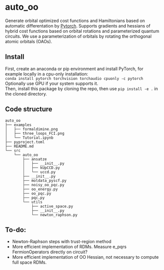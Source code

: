 # auto_oo
Generate orbital optimized cost functions and Hamiltonians based on automatic differentation by [Pytorch](https://pytorch.org/).
Supports gradients and hessians of hybrid cost functions based on orbital rotations and parameterized quantum circuits.
We use a parameterization of orbitals by rotating the orthogonal atomic orbitals (OAOs).

## Install
First, create an anaconda or pip environment and install PyTorch, for example locally in a cpu-only installation:\
`conda install pytorch torchvision torchaudio cpuonly -c pytorch`\
Optionally use GPU if your system supports it.\
Then, install this package by cloning the repo, then use `pip install -e .` in the cloned directory.

## Code structure
```
auto_oo
├── examples
│   ├── formaldimine.png
│   ├── three_loops_FCI.png
│   └── Tutorial.ipynb
├── pyproject.toml
├── README.md
└── src
    └── auto_oo
        ├── ansatze
        │   ├── __init__.py
        │   ├── kUpCCD.py
        │   └── uccd.py
        ├── __init__.py
        ├── moldata_pyscf.py
        ├── noisy_oo_pqc.py
        ├── oo_energy.py
        ├── oo_pqc.py
        ├── pqc.py
        └── utils
            ├── active_space.py
            ├── __init__.py
            └── newton_raphson.py

```

## To-do:
- Newton-Raphson steps with trust-region method
- More efficient implementation of RDMs. Measure e_pqrs FermionOperators directly on circuit?
- More efficient implementation of OO Hessian, not necessary to compute full space RDMs.
